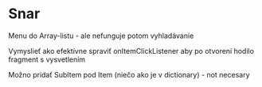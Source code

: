 # Snar

Menu do Array-listu - ale nefunguje potom vyhladávanie

Vymyslieť ako efektívne spraviť onItemClickListener aby po otvorení hodilo fragment s vysvetlením

Možno pridať SubItem pod Item (niečo ako je v dictionary) - not necesary

